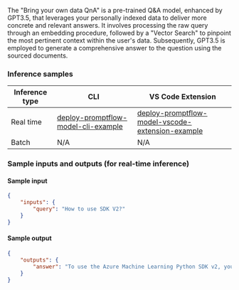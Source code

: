 The "Bring your own data QnA" is a pre-trained Q&A model, enhanced by GPT3.5, that leverages your personally indexed data to deliver more concrete and relevant answers. It involves processing the raw query through an embedding procedure, followed by a "Vector Search" to pinpoint the most pertinent context within the user's data. Subsequently, GPT3.5 is employed to generate a comprehensive answer to the question using the sourced documents.


### Inference samples

Inference type|CLI|VS Code Extension
|--|--|--|
Real time|<a href="https://microsoft.github.io/promptflow/how-to-guides/deploy-a-flow/index.html" target="_blank">deploy-promptflow-model-cli-example</a>|<a href="https://microsoft.github.io/promptflow/how-to-guides/deploy-a-flow/index.html" target="_blank">deploy-promptflow-model-vscode-extension-example</a>
Batch | N/A | N/A

### Sample inputs and outputs (for real-time inference)

#### Sample input
```json
{
    "inputs": {
        "query": "How to use SDK V2?"
    }
}
```

#### Sample output
```json
{
    "outputs": {
        "answer": "To use the Azure Machine Learning Python SDK v2, you need to have an Azure Machine Learning workspace and the SDK installed. You can either create a compute instance, which automatically installs the SDK and is pre-configured for ML workflows, or use the provided commands to install the SDK. (Source: https://github.com/prakharg-msft/azureml-tutorials/blob/main//how-to-auto-train-image-models.md)"
    }
}
```
